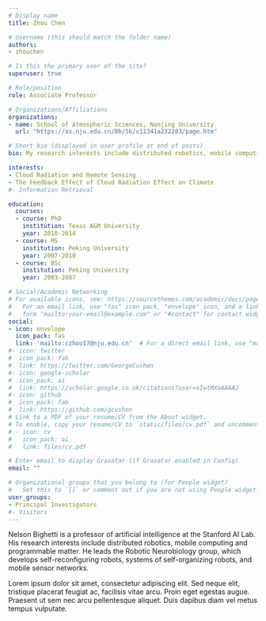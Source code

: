 ```yaml
---
# Display name
title: Zhou Chen

# Username (this should match the folder name)
authors:
- zhouchen

# Is this the primary user of the site?
superuser: true

# Role/position
role: Associate Professor

# Organizations/Affiliations
organizations:
- name: School of Atmospheric Sciences, Nanjing University
  url: "https://as.nju.edu.cn/8b/5b/c11341a232283/page.htm"

# Short bio (displayed in user profile at end of posts)
bio: My research interests include distributed robotics, mobile computing and programmable matter.

interests:
- Cloud Radiation and Remote Sensing
- The Feedback Effect of Cloud Radiation Effect on Climate
#- Information Retrieval

education:
  courses:
  - course: PhD
    institution: Texas A&M University
    year: 2010-2014
  - course: MS
    institution: Peking University
    year: 2007-2010
  - course: BSc
    institution: Peking University
    year: 2003-2007

# Social/Academic Networking
# For available icons, see: https://sourcethemes.com/academic/docs/page-builder/#icons
#   For an email link, use "fas" icon pack, "envelope" icon, and a link in the
#   form "mailto:your-email@example.com" or "#contact" for contact widget.
social:
- icon: envelope
  icon_pack: fas
  link: 'mailto:czhou17@nju.edu.cn'  # For a direct email link, use "mailto:test@example.org".
#- icon: twitter
#  icon_pack: fab
#  link: https://twitter.com/GeorgeCushen
#- icon: google-scholar
#  icon_pack: ai
#  link: https://scholar.google.co.uk/citations?user=sIwtMXoAAAAJ
#- icon: github
#  icon_pack: fab
#  link: https://github.com/gcushen
# Link to a PDF of your resume/CV from the About widget.
# To enable, copy your resume/CV to `static/files/cv.pdf` and uncomment the lines below.
# - icon: cv
#   icon_pack: ai
#   link: files/cv.pdf

# Enter email to display Gravatar (if Gravatar enabled in Config)
email: ""

# Organizational groups that you belong to (for People widget)
#   Set this to `[]` or comment out if you are not using People widget.
user_groups:
- Principal Investigators
#- Visitors
---
```


Nelson Bighetti is a professor of artificial intelligence at the Stanford AI Lab. His research interests include distributed robotics, mobile computing and programmable matter. He leads the Robotic Neurobiology group, which develops self-reconfiguring robots, systems of self-organizing robots, and mobile sensor networks.

Lorem ipsum dolor sit amet, consectetur adipiscing elit. Sed neque elit, tristique placerat feugiat ac, facilisis vitae arcu. Proin eget egestas augue. Praesent ut sem nec arcu pellentesque aliquet. Duis dapibus diam vel metus tempus vulputate.
